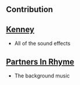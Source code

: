 ## Contribution
## [Kenney](https://www.kenney.nl)
* All of the sound effects

## [Partners In Rhyme](https://www.partnersinrhyme.com)
* The background music
